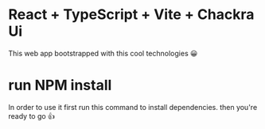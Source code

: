 # React + TypeScript + Vite + Chackra Ui

This web app bootstrapped with this cool technologies 😀

# run NPM install
In order to use it first run this command to install dependencies. then you're ready to go 👍
